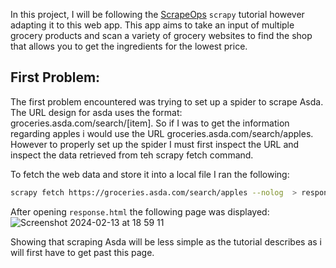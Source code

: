 In this project, I will be following the [ScrapeOps](https://scrapeops.io/python-scrapy-playbook/scrapy-beginners-guide/#step-1---setup-your-python-environment) `scrapy` tutorial however adapting it to this web app. This app aims to take an input of multiple grocery products and scan a variety of grocery websites to find the shop that allows you to get the ingredients for the lowest price.


## First Problem:
The first problem encountered was trying to set up a spider to scrape Asda. The URL design for asda uses the format: groceries.asda.com/search/[item]. So if I was to get the information regarding apples i would use the URL groceries.asda.com/search/apples. However to properly set up the spider I must first inspect the URL and inspect the data retrieved from teh scrapy fetch command.

To fetch the web data and store it into a local file I ran the following:
```bash
scrapy fetch https://groceries.asda.com/search/apples --nolog  > response.html
```
After opening `response.html` the following page was displayed:
![Screenshot 2024-02-13 at 18 59 11](https://github.com/hahaharry10/GroceryShopComparer/assets/118996632/1c8d919b-f596-4253-8a0f-ca380d1947d8)

Showing that scraping Asda will be less simple as the tutorial describes as i will first have to get past this page.
